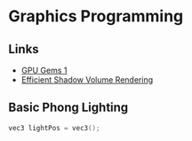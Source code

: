 # Graphics Programming

## Links

-   [GPU Gems 1](https://developer.nvidia.com/gpugems/gpugems/contributors)
-   [Efficient Shadow Volume Rendering](https://developer.nvidia.com/gpugems/gpugems/part-ii-lighting-and-shadows/chapter-9-efficient-shadow-volume-rendering)

## Basic Phong Lighting

```cpp
vec3 lightPos = vec3();
```
